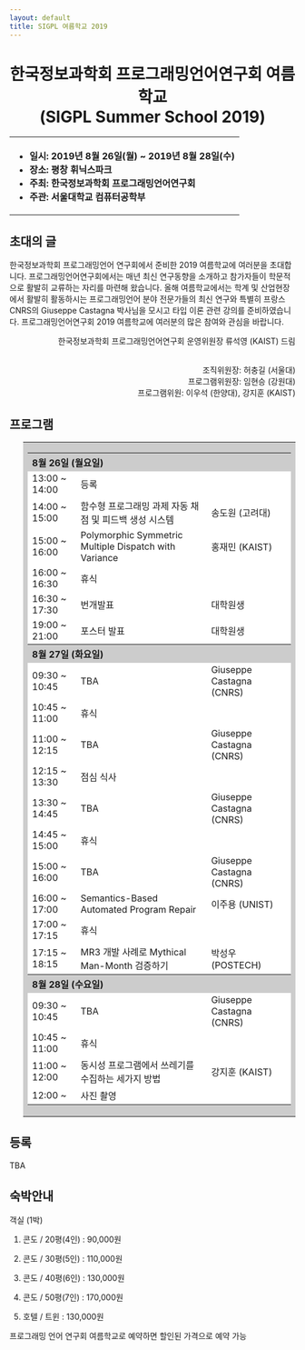 ```yaml
---
layout: default
title: SIGPL 여름학교 2019
---
```


<h1>
<center>
한국정보과학회 프로그래밍언어연구회 여름학교
<br> (SIGPL Summer School 2019)
</center>
</h1>
<center><table><tbody><tr><th align="left">
<ul>
<li>
    일시: 2019년 8월 26일(월) ~ 2019년 8월 28일(수)
</li><li>
    장소: 평창 휘닉스파크
</li><li>
    주최: 한국정보과학회 프로그래밍언어연구회
</li><li>
    주관: 서울대학교 컴퓨터공학부
</li></ul>
</th></tr></tbody></table>
</center>

<h2>초대의 글</h2>

<p>
  한국정보과학회 프로그래밍언어 연구회에서 준비한 2019 여름학교에 여러분을 초대합니다. 프로그래밍언어연구회에서는 매년 최신 연구동향을 소개하고 참가자들이 학문적으로 활발히 교류하는 자리를 마련해 왔습니다. 올해 여름학교에서는 학계 및 산업현장에서 활발히 활동하시는 프로그래밍언어 분야 전문가들의 최신 연구와 특별히 프랑스 CNRS의 Giuseppe Castagna 박사님을 모시고 타입 이론 관련 강의를 준비하였습니다. 프로그래밍언어연구회 2019 여름학교에 여러분의 많은 참여와 관심을 바랍니다.
</p>

<p align="right">
한국정보과학회 프로그래밍언어연구회 운영위원장 류석영 (KAIST) 드림
</p>

<p align="right">
<br> 조직위원장: 허충길 (서울대)
<br> 프로그램위원장: 임현승 (강원대)
<br> 프로그램위원: 이우석 (한양대), 강지훈 (KAIST)

</p>

<h2>프로그램</h2>

<ul>
  <table border="0" cellspacing="0">
  <tbody><tr><td bgcolor="#cccccc">
  <table border="0" cellspacing="1pt">
<tbody>

  <tr><th colspan="3" align="left"> 8월 26일 (월요일)  </th></tr>

  <tr><td bgcolor="white">  13:00 ~ 14:00  </td><td bgcolor="white">  등록  </td><td bgcolor="white">   </td></tr>
  <tr><td bgcolor="white">  14:00 ~ 15:00  </td><td bgcolor="white">  함수형 프로그래밍 과제 자동 채점 및 피드백 생성 시스템  </td><td bgcolor="white">  송도원 (고려대)  </td></tr>
  <tr><td bgcolor="white">  15:00 ~ 16:00  </td><td bgcolor="white">  Polymorphic Symmetric Multiple Dispatch with Variance  </td><td bgcolor="white">  홍재민 (KAIST)  </td></tr>
  <tr><td bgcolor="white">  16:00 ~ 16:30  </td><td bgcolor="white">  휴식  </td><td bgcolor="white">   </td></tr>
  <tr><td bgcolor="white">  16:30 ~ 17:30  </td><td bgcolor="white">  번개발표  </td><td bgcolor="white">  대학원생  </td></tr>
  <tr><td bgcolor="white">  19:00 ~ 21:00  </td><td bgcolor="white">  포스터 발표  </td><td bgcolor="white">  대학원생  </td></tr>

<!-- <tr><td bgcolor="white">  13:00 ~ 14:00  </td><td bgcolor="white">  등록  </td><td bgcolor="white">   </td></tr> -->
<!-- <tr><td bgcolor="white">  14:00 ~ 15:00  </td><td bgcolor="white">  함수형 프로그래밍 과제 자동 채점 및 피드백 생성 시스템  </td><td bgcolor="white">  송도원 (고려대)  </td></tr> -->
<!-- <tr><td bgcolor="white">  15:00 ~ 16:00  </td><td bgcolor="white">  Polymorphic Symmetric Multiple Dispatch with Variance  </td><td bgcolor="white">  홍재민 (KAIST)  </td></tr> -->
<!-- <tr><td bgcolor="white">  16:00 ~ 16:30  </td><td bgcolor="white">  휴식  </td><td bgcolor="white">   </td></tr> -->
<!-- <tr><td bgcolor="white">  16:30 ~ 17:30  </td><td bgcolor="white">  TBA  </td><td bgcolor="white"> 김홍석 (Google Korea)  </td></tr> -->
<!-- <tr><td bgcolor="white">  19:00 ~ 21:00  </td><td bgcolor="white">  패널 (TBA)  </td><td bgcolor="white">    </td></tr> -->

  <tr><th colspan="3" align="left"> 8월 27일 (화요일)  </th></tr>

  <tr><td bgcolor="white">  09:30 ~ 10:45  </td><td bgcolor="white">  TBA  </td><td bgcolor="white">  Giuseppe Castagna (CNRS)  </td></tr>
  <tr><td bgcolor="white">  10:45 ~ 11:00  </td><td bgcolor="white">  휴식  </td><td bgcolor="white">   </td></tr>
  <tr><td bgcolor="white">  11:00 ~ 12:15  </td><td bgcolor="white">  TBA  </td><td bgcolor="white">  Giuseppe Castagna (CNRS)  </td></tr>
  <tr><td bgcolor="white">  12:15 ~ 13:30  </td><td bgcolor="white">  점심 식사  </td><td bgcolor="white">   </td></tr>
  <tr><td bgcolor="white">  13:30 ~ 14:45  </td><td bgcolor="white">  TBA  </td><td bgcolor="white">  Giuseppe Castagna (CNRS)  </td></tr>
  <tr><td bgcolor="white">  14:45 ~ 15:00  </td><td bgcolor="white">  휴식  </td><td bgcolor="white">   </td></tr>
  <tr><td bgcolor="white">  15:00 ~ 16:00  </td><td bgcolor="white">  TBA  </td><td bgcolor="white">  Giuseppe Castagna (CNRS)  </td></tr>
  <tr><td bgcolor="white">  16:00 ~ 17:00  </td><td bgcolor="white">  Semantics-Based Automated Program Repair  </td><td bgcolor="white">  이주용 (UNIST)  </td></tr>
  <tr><td bgcolor="white">  17:00 ~ 17:15  </td><td bgcolor="white">  휴식  </td><td bgcolor="white">   </td></tr>
  <tr><td bgcolor="white">  17:15 ~ 18:15  </td><td bgcolor="white">  MR3 개발 사례로 Mythical Man-Month 검증하기  </td><td bgcolor="white">  박성우 (POSTECH)  </td></tr>

<!-- <tr><td bgcolor="white">  09:30 ~ 10:45  </td><td bgcolor="white">  TBA  </td><td bgcolor="white">  Giuseppe Castagna (CNRS)  </td></tr> -->
<!-- <tr><td bgcolor="white">  10:45 ~ 11:00  </td><td bgcolor="white">  휴식  </td><td bgcolor="white">   </td></tr> -->
<!-- <tr><td bgcolor="white">  11:00 ~ 12:15  </td><td bgcolor="white">  TBA  </td><td bgcolor="white">  Giuseppe Castagna (CNRS)  </td></tr> -->
<!-- <tr><td bgcolor="white">  12:15 ~ 14:00  </td><td bgcolor="white">  점심 식사  </td><td bgcolor="white">   </td></tr> -->
<!-- <tr><td bgcolor="white">  14:00 ~ 15:15  </td><td bgcolor="white">  TBA  </td><td bgcolor="white">  Giuseppe Castagna (CNRS)  </td></tr> -->
<!-- <tr><td bgcolor="white">  15:15 ~ 15:30  </td><td bgcolor="white">  휴식  </td><td bgcolor="white">   </td></tr> -->
<!-- <tr><td bgcolor="white">  15:30 ~ 16:30  </td><td bgcolor="white">  Semantics-Based Automated Program Repair  </td><td bgcolor="white">  이주용 (UNIST)  </td></tr> -->
<!-- <tr><td bgcolor="white">  16:30 ~ 16:45  </td><td bgcolor="white">  휴식  </td><td bgcolor="white">   </td></tr> -->
<!-- <tr><td bgcolor="white">  16:45 ~ 17:45  </td><td bgcolor="white">  MR3 개발 사례로 Mythical Man-Month 검증하기  </td><td bgcolor="white">  박성우 (POSTECH)  </td></tr> -->

  <tr><th colspan="3" align="left"> 8월 28일 (수요일)  </th></tr>

  <tr><td bgcolor="white">  09:30 ~ 10:45  </td><td bgcolor="white">  TBA  </td><td bgcolor="white">  Giuseppe Castagna (CNRS)  </td></tr>
  <tr><td bgcolor="white">  10:45 ~ 11:00  </td><td bgcolor="white">  휴식  </td><td bgcolor="white">   </td></tr>
  <tr><td bgcolor="white">  11:00 ~ 12:00  </td><td bgcolor="white">  동시성 프로그램에서 쓰레기를 수집하는 세가지 방법  </td><td bgcolor="white">  강지훈 (KAIST)  </td></tr>
  <tr><td bgcolor="white">  12:00 ~  </td><td bgcolor="white">  사진 촬영  </td><td bgcolor="white">   </td></tr>

<!-- <tr><td bgcolor="white">  09:30 ~ 10:45  </td><td bgcolor="white">  TBA  </td><td bgcolor="white">  Giuseppe Castagna (CNRS)  </td></tr> -->
<!-- <tr><td bgcolor="white">  10:45 ~ 11:00  </td><td bgcolor="white">  휴식  </td><td bgcolor="white">   </td></tr> -->
<!-- <tr><td bgcolor="white">  11:00 ~ 12:00  </td><td bgcolor="white">  동시성 프로그램에서 쓰레기를 수집하는 세가지 방법  </td><td bgcolor="white">  강지훈 (KAIST)  </td></tr> -->
<!-- <tr><td bgcolor="white">  12:00 ~  </td><td bgcolor="white">  사진 촬영  </td><td bgcolor="white">   </td></tr> -->

</tbody>
  </table></td></tr></tbody></table>
</ul>

## 등록

TBA
<!-- <ul> -->
<!--     <li> 사전등록 마감: 2월 15일(금요일) <s>2월 12일(화요일)</s> -->
<!--   </li><li> 등록 방법: <a href= "http://www.kiise.or.kr/conference/conf/044/" target="_blank"> <font color="red">등록 페이지</font> </a>를 통하여 등록할 수 있습니다. -->
<!-- <table border="1" bordercolor="#a0a0a0" cellspacing="0"> -->
<!-- <tbody><tr><th>&nbsp;</th><th>학생</th><th>일반</th></tr> -->
<!-- <tr align="center"><th>사전 등록 </th><td>80,000원</td><td>100,000원</td></tr> -->
<!-- <tr align="center"><th>현장 등록 </th><td>100,000원</td><td>120,000원</td></tr> -->
<!-- </tbody></table> -->
<!-- </li></ul> -->

## 숙박안내

객실 (1박)

1) 콘도 / 20평(4인) : 90,000원

2) 콘도 / 30평(5인) : 110,000원

3) 콘도 / 40평(6인) : 130,000원

4) 콘도 / 50평(7인) : 170,000원

5) 호텔 / 트윈 : 130,000원

프로그래밍 언어 연구회 여름학교로 예약하면 할인된 가격으로 예약 가능

<!--

- 일자: 2019년 2월 18(월) – 20(수)
- 학회 장소: 경성대학교 제2누리생활관 비전홀
- 숙박 장소: 경성대학교 제1누리생활관
- 경성대 주소: 부산시 남구 수영로 309 (대연동)

#### 숙박 안내

경성대학교 누리생활관 (기숙사)는 2명이 숙박할 수 있도록 되어 있으며, 가격은 방을 기준으로 하고 있습니다 (1인이나 2인 모두 동일한 가격)

- 교내 숙박
  + 일반 사생실 (2인실) : 4만원/1박, 세면도구 제공 안하므로 각자 준비
  + 게스트룸 (2인실, 9개) : 5만5천원/1박, 침실(2인)+거실, 세면도구 제공
  + (예약완료) <s>게스트룸 (1인실, 2개) : 3만5천원/1박, 침실(1인)+거실, 세면도구 제공 </s>
  + 게스트룸 (4인실, 2개) : 6만원/1박, 온돌방+거실, 세면도구 제공

송금 금액: 사생실 (8만원), 게스트룸 2인실 (11만원), 게스트룸 4인실 (12만원)


- 교외 숙박
  + 호메르스호텔 (광안리, 1박기준) : 12만원~13만원(바닷가전망), 7만~8만원(바닷가 반대)
  + 해운대그랜드 호텔 (1박기준): 12만원, 15만원(비치뷰), 18만원, 21만원(스위트)

#### 숙박 예약

- 교내 숙박:  이메일로 예약 sbhk38641@ks.ac.kr (서봉환 조교)
  - 현금 결제만 가능하며, 2박 위주로 예약하기 바랍니다.
  - 계좌번호: 부산은행 101-2058-8132-01 (에금주: 소프트웨어학과 서봉환)
  - 문의 전화: 051-663-5140 (소프트웨어학과 사무실), 방학 중 오후 2시까지 근무
  - 송금 금액: 8만원 (사생실), 게스트룸 2인실 (11만원), 게스트룸 1인실 (7만원)
  - 숙박 영수증: 등록 데스크에서 영수증 발행
  - 이메일로 예약정보 제공:
    + 예약자 이름, 소속, 전화번호, 이메일 주소, 성별(남,여), 숙박인원(1인, 2인)
    + 숙박유형 선택 (사생실, 게스트룸 1인, 게스트룸 2인)
      * 학생들은 사생실을 선택해 주기 바랍니다.
    + 송금일 및 송금자 이름


- 교외 숙박
  + 호메르스호텔 (051-750-8000) : “경성대 프로그래밍언어연구회” 예약시 할인금액 적용
  + 해운대그랜드 호텔 예약: 전화로 학과 조교를 통해 예약하면 할인 금액 적용됨

## 식사

등록시 제공되는 식권 사용. 기숙사 건물 옆 1층에 식당이 있습니다. 학생용 1식 3,300원, 교직원용 1식 4,500원입니다. 교직원 식사는 점심때만 운영합니다.  학교 건너 골목에 카페 및 식당이 많이 있습니다.


## 경성대학교 오는 방법

- 기차-버스: 부산역에서 시내버스 1001, 1003, 40, 27번 (경성대 하차, 약 30분)
- 비행기(김해공항): 리무진 (해운대행 -> 남천동 하차 -> 지하철)
- 기차-택시: 부산역->경성대(20분), 노포동시외버스터미널->경성대(40분)
- 기차-지하철: 부산역 1호선 -> 서면역에서 2호선으로 환승, 경성대부경대역에서 하차 (6번, 4번 출구)
- 자가용 (등록데스크에서 주차증 발급):
   + 경부고속도로 -> 도시고속도로(부두방향) ->대연램프(광안리방향)에서 진출. 약 300m 직진하다가 오른쪽 옆길로 들어와서 경성대 후문(용소초등학교 맞은편)으로 진입, 진입 후 좌회전 -> 200m 직진 –> 우회전 후 200m 직진
   + 남해고속도로 -> 동서고가도로 -> 황령산 터널 지나서, 약 500m 직진 후 오른쪽 옆길로 들어와서 경성대 후문(용소초등학교 맞은편)으로 진입. 진입 후 좌회전 -> 200m 직진 –> 우회전 후 200m 직진

![map](map.png)
-->


<!-- <h2> 등록 </h2> -->

<!-- <ul> -->
<!--   <li> 사전등록 마감: 8월 14일(화요일) -->
<!--   </li><li> 등록 방법: <a href="http://www.kiise.or.kr/conference/conf/025/" target="_blank"><font color=red>등록  페이지</font></a>를 통하여 등록할 수 있습니다. -->
<!-- <table border="1" bordercolor="#a0a0a0" cellspacing="0"> -->
<!-- <tbody><tr><th>&nbsp;</th><th>학생</th><th>일반</th></tr> -->
<!-- <tr align="center"><th>사전 등록 </th><td>80,000원</td><td>100,000원</td></tr> -->
<!-- <tr align="center"><th>현장 등록 </th><td>100,000원</td><td>120,000원</td></tr> -->
<!-- </tbody></table> -->
<!-- </li></ul> -->

<!-- <h2> 숙박안내 </h2> -->

<!-- <ul> -->
<!-- <li>SIGPL에서 필요한 학생들에게 숙박비를 지원합니다. -->
<!-- <br>지원 자격은 숙박비를 받지 못한 대학원생으로 한정합니다. -->
<!-- <br>선정된 학생에게는 소속기관 여비규정에 따라 숙박비를 지급합니다. -->
<!-- <br>지원을 위해서는 지도교수 추천서가 필요하고, 이는 입력한 지도교수 이메일을 통해 받습니다. -->
<!-- <br>추후 숙박 영수증 및 소속기관 여비 규정을 제출해야 합니다. -->
<!-- </li> -->
<!-- <p><a href="https://goo.gl/forms/5COF0LERwSweqaIj2">지원하기</a></p> -->
<!-- 지원마감: 2018년 8월 13일 -->
<!-- </ul> -->
<!-- <br> -->

<!-- <ul> -->
<!--  동국대학교 주변 숙박 안내입니다.  충무로, 동대문 및 명동쪽에 호텔이 매우 많기 때문에 예약하시기는 어렵지 않으실 것으로 생각됩니다.  추천 호텔은 다음과 같으며, 2인기준 10만원 이내로 예약이 가능합니다. -->
<!--     <li> 티마크 호텔 명동 (02-2098-2000) -->
<!--       <a href="http://tmarkhotel.com/" target="_blank">홈페이지</a> -->
<!--         <br>서울특별시 중구 충무로 15 -->
<!--     </li> -->
<!--     <li> 스테이B 호텔 (02-2277-6300) -->
<!--       <a href="https://www.staybhotel.com/" target="_blank">홈페이지</a> -->
<!--         <br>서울특별시 중구 충무로 23-1 -->
<!--     </li> -->
<!--     </li> -->
<!--     <li> 써미트 호텔 (02-2285-0540) -->
<!--       <a href="http://www.summithotelseoul.com/" target="_blank">홈페이지</a> -->
<!--         <br>서울특별시 중구 장충단로 198 -->
<!--     </li> -->
<!--     </li> -->
<!--     <li> 호텔 도마 (02-2273-9603) -->
<!--       <a href="http://www.hoteldoma.com/" target="_blank">홈페이지</a> -->
<!--         <br>서울특별시 중구 퇴계로 216 -->
<!--     </li> -->
<!-- </ul> -->


<!-- <h2> 오시는길 </h2> -->
<!-- <ul> -->
<!-- <a href="https://cse.dongguk.edu/?page_id=790" target="_blank">동국대학교 찾아오시는 길</a> -->
<!-- </ul> -->
